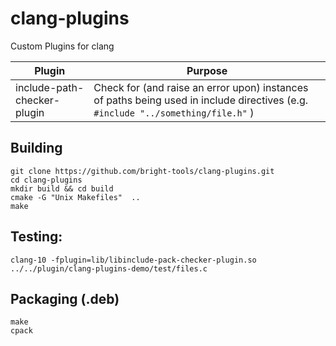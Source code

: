 # clang-plugins

Custom Plugins for clang

| Plugin | Purpose |
|--------|---------|
| include-path-checker-plugin | Check for (and raise an error upon) instances of paths being used in include directives (e.g. `#include "../something/file.h"` ) |

## Building

```
git clone https://github.com/bright-tools/clang-plugins.git
cd clang-plugins
mkdir build && cd build
cmake -G "Unix Makefiles"  ..
make
```

## Testing:

```
clang-10 -fplugin=lib/libinclude-pack-checker-plugin.so ../../plugin/clang-plugins-demo/test/files.c
```

## Packaging (.deb)

```
make
cpack
```